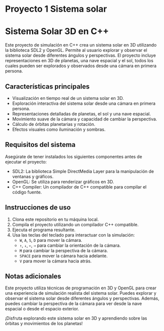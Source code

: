 # Proyecto 1 Sistema solar
# Sistema Solar 3D en C++

Este proyecto de simulación en C++ crea un sistema solar en 3D utilizando la biblioteca SDL2 y OpenGL. Permite al usuario explorar y observar el sistema solar desde diferentes ángulos y perspectivas. El proyecto incluye representaciones en 3D de planetas, una nave espacial y el sol, todos los cuales pueden ser explorados y observados desde una cámara en primera persona.

## Características principales

- Visualización en tiempo real de un sistema solar en 3D.
- Exploración interactiva del sistema solar desde una cámara en primera persona.
- Representaciones detalladas de planetas, el sol y una nave espacial.
- Movimiento suave de la cámara y capacidad de cambiar la perspectiva.
- Cálculo de órbitas planetarias y rotación.
- Efectos visuales como iluminación y sombras.

## Requisitos del sistema

Asegúrate de tener instalados los siguientes componentes antes de ejecutar el proyecto:

- SDL2: La biblioteca Simple DirectMedia Layer para la manipulación de ventanas y gráficos.
- OpenGL: Se utiliza para renderizar gráficos en 3D.
- C++ Compiler: Un compilador de C++ compatible para compilar el código fuente.

## Instrucciones de uso

1. Clona este repositorio en tu máquina local.
2. Compila el proyecto utilizando un compilador C++ compatible.
3. Ejecuta el programa resultante.
4. Usa las teclas del teclado para interactuar con la simulación:
    - `W`, `A`, `S`, `D` para mover la cámara.
    - `↑`, `↓`, `←`, `→` para cambiar la orientación de la cámara.
    - `M` para cambiar la perspectiva de la cámara.
    - `SPACE` para mover la cámara hacia adelante.
    - `V` para mover la cámara hacia atrás.

## Notas adicionales

Este proyecto utiliza técnicas de programación en 3D y OpenGL para crear una experiencia de simulación realista del sistema solar. Puedes explorar y observar el sistema solar desde diferentes ángulos y perspectivas. Además, puedes cambiar la perspectiva de la cámara para ver desde la nave espacial o desde el espacio exterior.

¡Disfruta explorando este sistema solar en 3D y aprendiendo sobre las órbitas y movimientos de los planetas!
